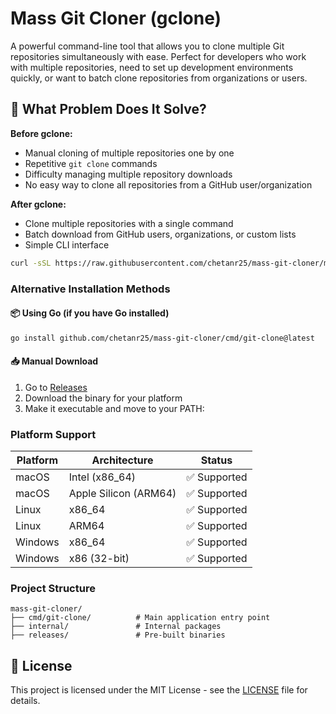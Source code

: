 # Mass Git Cloner (gclone)

A powerful command-line tool that allows you to clone multiple Git repositories simultaneously with ease. Perfect for developers who work with multiple repositories, need to set up development environments quickly, or want to batch clone repositories from organizations or users.

## 🎯 What Problem Does It Solve?

**Before gclone:**
- Manual cloning of multiple repositories one by one
- Repetitive `git clone` commands
- Difficulty managing multiple repository downloads
- No easy way to clone all repositories from a GitHub user/organization

**After gclone:**
- Clone multiple repositories with a single command
- Batch download from GitHub users, organizations, or custom lists 
- Simple CLI interface 

<!--
## Table of Contents

- [Installation](#-installation)
- [Usage](#-usage)
- [Contributing](#-contributing)
- [License](#-license)

-=>

## Installation

### Quick Install (Recommended)

<!-- **macOS and Linux:** -->
```bash
curl -sSL https://raw.githubusercontent.com/chetanr25/mass-git-cloner/main/install.sh | bash
```

<!-- **Windows (PowerShell):**
```powershell
# Coming soon - for now use Go install method below
``` -->

### Alternative Installation Methods

#### 📦 Using Go (if you have Go installed)
```bash
go install github.com/chetanr25/mass-git-cloner/cmd/git-clone@latest
```


#### 📥 Manual Download
1. Go to [Releases](https://github.com/chetanr25/mass-git-cloner/releases)
2. Download the binary for your platform
3. Make it executable and move to your PATH:

<!-- **macOS/Linux:**
```bash
chmod +x gclone-*
sudo mv gclone-* /usr/local/bin/gclone
``` -->
<!-- 
**Windows:**
```cmd
# Move the .exe file to a directory in your PATH
``` -->

<!-- 
#### 🍺 Homebrew (macOS/Linux)
```bash
# Coming soon
``` -->

### Platform Support

| Platform | Architecture | Status |
|----------|--------------|--------|
| macOS | Intel (x86_64) | ✅ Supported |
| macOS | Apple Silicon (ARM64) | ✅ Supported |
| Linux | x86_64 | ✅ Supported |
| Linux | ARM64 | ✅ Supported |
| Windows | x86_64 | ✅ Supported |
| Windows | x86 (32-bit) | ✅ Supported |

### Project Structure

```
mass-git-cloner/
├── cmd/git-clone/          # Main application entry point
├── internal/               # Internal packages
├── releases/               # Pre-built binaries
```


## 📝 License

This project is licensed under the MIT License - see the [LICENSE](LICENSE) file for details.
